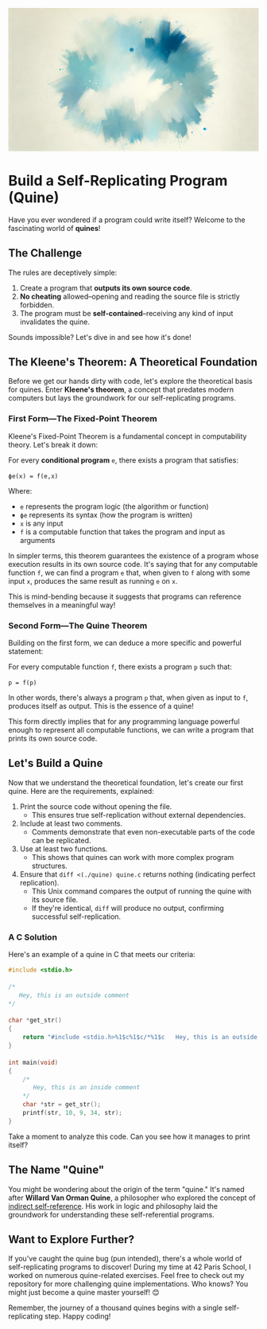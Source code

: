 ![](assets/thumbnail.jpg)

# Build a Self-Replicating Program (Quine)

Have you ever wondered if a program could write itself? Welcome to the fascinating world of **quines**!

## The Challenge

The rules are deceptively simple:

1. Create a program that **outputs its own source code**.
2. **No cheating** allowed–opening and reading the source file is strictly forbidden.
3. The program must be **self-contained**–receiving any kind of input invalidates the quine.

Sounds impossible? Let's dive in and see how it's done!

## The Kleene's Theorem: A Theoretical Foundation

Before we get our hands dirty with code, let's explore the theoretical basis for quines. Enter **Kleene's theorem**, a concept that predates modern computers but lays the groundwork for our self-replicating programs.

### First Form—The Fixed-Point Theorem

Kleene's Fixed-Point Theorem is a fundamental concept in computability theory. Let's break it down:

For every **conditional program** `e`, there exists a program that satisfies:

`ϕe(x) = f(e,x)`

Where:

- `e` represents the program logic (the algorithm or function)
- `ϕe` represents its syntax (how the program is written)
- `x` is any input
- `f` is a computable function that takes the program and input as arguments

In simpler terms, this theorem guarantees the existence of a program whose execution results in its own source code. It's saying that for any computable function `f`, we can find a program `e` that, when given to `f` along with some input `x`, produces the same result as running `e` on `x`.

This is mind-bending because it suggests that programs can reference themselves in a meaningful way!

### Second Form—The Quine Theorem

Building on the first form, we can deduce a more specific and powerful statement:

For every computable function `f`, there exists a program `p` such that:

`p = f(p)`

In other words, there's always a program `p` that, when given as input to `f`, produces itself as output. This is the essence of a quine!

This form directly implies that for any programming language powerful enough to represent all computable functions, we can write a program that prints its own source code.

## Let's Build a Quine

Now that we understand the theoretical foundation, let's create our first quine. Here are the requirements, explained:

1. Print the source code without opening the file.
	- This ensures true self-replication without external dependencies.
2. Include at least two comments.
	- Comments demonstrate that even non-executable parts of the code can be replicated.
3. Use at least two functions.
	- This shows that quines can work with more complex program structures.
4. Ensure that `diff <(./quine) quine.c` returns nothing (indicating perfect replication).
	- This Unix command compares the output of running the quine with its source file.
	- If they're identical, `diff` will produce no output, confirming successful self-replication.

### A C Solution

Here's an example of a quine in C that meets our criteria:

```c
#include <stdio.h>

/*
   Hey, this is an outside comment
*/

char *get_str()
{
	return "#include <stdio.h>%1$c%1$c/*%1$c   Hey, this is an outside comment%1$c*/%1$c%1$cchar *get_str()%1$c{%1$c%2$creturn %3$c%4$s%3$c;%1$c}%1$c%1$cint main(void)%1$c{%1$c%2$c/*%1$c%2$c   Hey, this is an inside comment%1$c%2$c*/%1$c%2$cchar *str = get_str();%1$c%2$cprintf(str, 10, 9, 34, str);%1$c}%1$c";
}

int main(void)
{
	/*
	   Hey, this is an inside comment
	*/
	char *str = get_str();
	printf(str, 10, 9, 34, str);
}
```

Take a moment to analyze this code. Can you see how it manages to print itself?

## The Name "Quine"

You might be wondering about the origin of the term "quine." It's named after **Willard Van Orman Quine**, a philosopher who explored the concept of [indirect self-reference](https://en.wikipedia.org/wiki/Indirect_self-reference). His work in logic and philosophy laid the groundwork for understanding these self-referential programs.

## Want to Explore Further?

If you've caught the quine bug (pun intended), there's a whole world of self-replicating programs to discover! During my time at 42 Paris School, I worked on numerous quine-related exercises. Feel free to check out my repository for more challenging quine implementations. Who knows? You might just become a quine master yourself! 😊

Remember, the journey of a thousand quines begins with a single self-replicating step. Happy coding!
